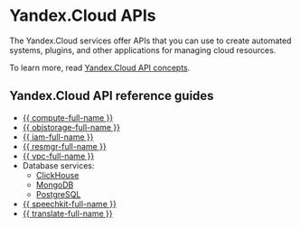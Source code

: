 # Yandex.Cloud APIs

The Yandex.Cloud services offer APIs that you can use to create automated systems, plugins, and other applications for managing cloud resources.

To learn more, read [Yandex.Cloud API concepts](../api-design-guide/).

## Yandex.Cloud API reference guides

- [{{ compute-full-name }}](../compute/api-ref/)
- [{{ objstorage-full-name }}](../storage/s3/)
- [{{ iam-full-name }}](../iam/api-ref/)
- [{{ resmgr-full-name }}](../resource-manager/api-ref/)
- [{{ vpc-full-name }}](../vpc/api-ref/)
- Database services:
   * [ClickHouse](../managed-clickhouse/api-ref/)
   * [MongoDB](../managed-mongodb/api-ref/)
   * [PostgreSQL](../managed-postgresql/api-ref/)
- [{{ speechkit-full-name }}](../speechkit/)
- [{{ translate-full-name }}](../translate/)

